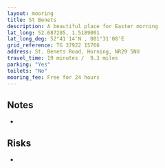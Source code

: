 ```yaml
---
layout: mooring
title: St Benets
description: A beautiful place for Easter morning
lat_long: 52.687285, 1.5189001
lat_long_deg: 52°41′14″N , 001°31′08″E
grid_reference: TG 37922 15766
address: St. Benets Road, Horning, NR29 5NU
travel_time: 19 minutes /  9.3 miles
parking: "Yes"
toilets: "No"
mooring_fee: Free for 24 hours
---
```


## Notes

- 

## Risks

- 